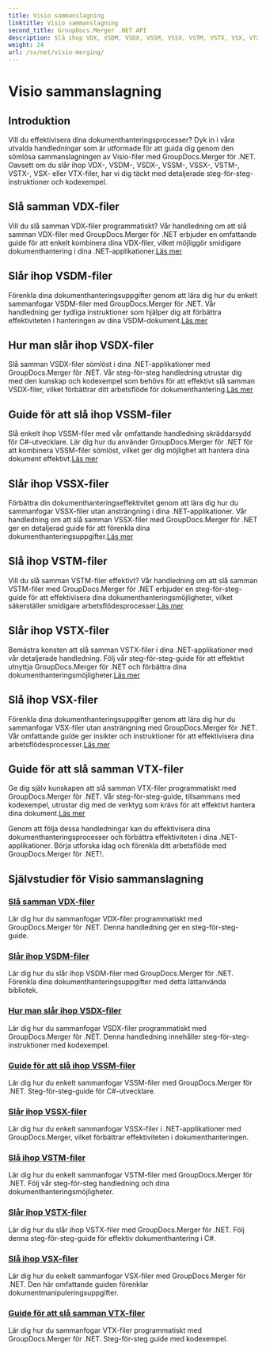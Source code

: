 ```yaml
---
title: Visio sammanslagning
linktitle: Visio sammanslagning
second_title: GroupDocs.Merger .NET API
description: Slå ihop VDX, VSDM, VSDX, VSSM, VSSX, VSTM, VSTX, VSX, VTX-filer enkelt med GroupDocs.Merger för .NET. Steg-för-steg handledning för sömlös sammanslagning av dokument.
weight: 24
url: /sv/net/visio-merging/
---
```


# Visio sammanslagning


## Introduktion

Vill du effektivisera dina dokumenthanteringsprocesser? Dyk in i våra utvalda handledningar som är utformade för att guida dig genom den sömlösa sammanslagningen av Visio-filer med GroupDocs.Merger för .NET. Oavsett om du slår ihop VDX-, VSDM-, VSDX-, VSSM-, VSSX-, VSTM-, VSTX-, VSX- eller VTX-filer, har vi dig täckt med detaljerade steg-för-steg-instruktioner och kodexempel.

## Slå samman VDX-filer

 Vill du slå samman VDX-filer programmatiskt? Vår handledning om att slå samman VDX-filer med GroupDocs.Merger för .NET erbjuder en omfattande guide för att enkelt kombinera dina VDX-filer, vilket möjliggör smidigare dokumenthantering i dina .NET-applikationer.[Läs mer](./merge-vdx-files/)

## Slår ihop VSDM-filer

Förenkla dina dokumenthanteringsuppgifter genom att lära dig hur du enkelt sammanfogar VSDM-filer med GroupDocs.Merger för .NET. Vår handledning ger tydliga instruktioner som hjälper dig att förbättra effektiviteten i hanteringen av dina VSDM-dokument.[Läs mer](./merging-vsdm-files/)

## Hur man slår ihop VSDX-filer

 Slå samman VSDX-filer sömlöst i dina .NET-applikationer med GroupDocs.Merger för .NET. Vår steg-för-steg handledning utrustar dig med den kunskap och kodexempel som behövs för att effektivt slå samman VSDX-filer, vilket förbättrar ditt arbetsflöde för dokumenthantering.[Läs mer](./how-to-merge-vsdx-files/)

## Guide för att slå ihop VSSM-filer

 Slå enkelt ihop VSSM-filer med vår omfattande handledning skräddarsydd för C#-utvecklare. Lär dig hur du använder GroupDocs.Merger för .NET för att kombinera VSSM-filer sömlöst, vilket ger dig möjlighet att hantera dina dokument effektivt.[Läs mer](./guide-merging-vssm-files/)

## Slår ihop VSSX-filer

Förbättra din dokumenthanteringseffektivitet genom att lära dig hur du sammanfogar VSSX-filer utan ansträngning i dina .NET-applikationer. Vår handledning om att slå samman VSSX-filer med GroupDocs.Merger för .NET ger en detaljerad guide för att förenkla dina dokumenthanteringsuppgifter.[Läs mer](./merging-vssx-files/)

## Slå ihop VSTM-filer

 Vill du slå samman VSTM-filer effektivt? Vår handledning om att slå samman VSTM-filer med GroupDocs.Merger för .NET erbjuder en steg-för-steg-guide för att effektivisera dina dokumenthanteringsmöjligheter, vilket säkerställer smidigare arbetsflödesprocesser.[Läs mer](./merge-vstm-files/)

## Slår ihop VSTX-filer

 Bemästra konsten att slå samman VSTX-filer i dina .NET-applikationer med vår detaljerade handledning. Följ vår steg-för-steg-guide för att effektivt utnyttja GroupDocs.Merger för .NET och förbättra dina dokumenthanteringsmöjligheter.[Läs mer](./merging-vstx-files/)

## Slå ihop VSX-filer

Förenkla dina dokumenthanteringsuppgifter genom att lära dig hur du sammanfogar VSX-filer utan ansträngning med GroupDocs.Merger för .NET. Vår omfattande guide ger insikter och instruktioner för att effektivisera dina arbetsflödesprocesser.[Läs mer](./merge-vsx-files/)

## Guide för att slå samman VTX-filer

 Ge dig själv kunskapen att slå samman VTX-filer programmatiskt med GroupDocs.Merger för .NET. Vår steg-för-steg-guide, tillsammans med kodexempel, utrustar dig med de verktyg som krävs för att effektivt hantera dina dokument.[Läs mer](./guide-merging-vtx-files/)

Genom att följa dessa handledningar kan du effektivisera dina dokumenthanteringsprocesser och förbättra effektiviteten i dina .NET-applikationer. Börja utforska idag och förenkla ditt arbetsflöde med GroupDocs.Merger för .NET!.
## Självstudier för Visio sammanslagning
### [Slå samman VDX-filer](./merge-vdx-files/)
Lär dig hur du sammanfogar VDX-filer programmatiskt med GroupDocs.Merger för .NET. Denna handledning ger en steg-för-steg-guide.
### [Slår ihop VSDM-filer](./merging-vsdm-files/)
Lär dig hur du slår ihop VSDM-filer med GroupDocs.Merger för .NET. Förenkla dina dokumenthanteringsuppgifter med detta lättanvända bibliotek.
### [Hur man slår ihop VSDX-filer](./how-to-merge-vsdx-files/)
Lär dig hur du sammanfogar VSDX-filer programmatiskt med GroupDocs.Merger för .NET. Denna handledning innehåller steg-för-steg-instruktioner med kodexempel.
### [Guide för att slå ihop VSSM-filer](./guide-merging-vssm-files/)
Lär dig hur du enkelt sammanfogar VSSM-filer med GroupDocs.Merger för .NET. Steg-för-steg-guide för C#-utvecklare.
### [Slår ihop VSSX-filer](./merging-vssx-files/)
Lär dig hur du enkelt sammanfogar VSSX-filer i .NET-applikationer med GroupDocs.Merger, vilket förbättrar effektiviteten i dokumenthanteringen.
### [Slå ihop VSTM-filer](./merge-vstm-files/)
Lär dig hur du enkelt sammanfogar VSTM-filer med GroupDocs.Merger för .NET. Följ vår steg-för-steg handledning och dina dokumenthanteringsmöjligheter.
### [Slår ihop VSTX-filer](./merging-vstx-files/)
Lär dig hur du slår ihop VSTX-filer med GroupDocs.Merger för .NET. Följ denna steg-för-steg-guide för effektiv dokumenthantering i C#.
### [Slå ihop VSX-filer](./merge-vsx-files/)
Lär dig hur du enkelt sammanfogar VSX-filer med GroupDocs.Merger för .NET. Den här omfattande guiden förenklar dokumentmanipuleringsuppgifter.
### [Guide för att slå samman VTX-filer](./guide-merging-vtx-files/)
Lär dig hur du sammanfogar VTX-filer programmatiskt med GroupDocs.Merger för .NET. Steg-för-steg guide med kodexempel.